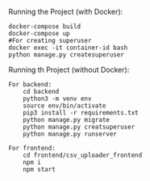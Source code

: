 

Running the Project (with Docker):

    docker-compose build
    docker-compose up
    #For creating superuser
    docker exec -it container-id bash
    python manage.py createsuperuser


Running th Project (without Docker):

    For backend:
        cd backend
        python3 -m venv env
        source env/bin/activate
        pip3 install -r requirements.txt
        python manage.py migrate
        python manage.py creatsuperuser
        python manage.py runserver

    For frontend:
        cd frontend/csv_uploader_frontend
        npm i
        npm start
